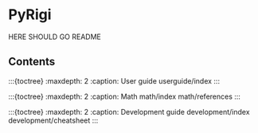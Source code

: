 # PyRigi

HERE SHOULD GO README

## Contents


:::{toctree}
:maxdepth: 2
:caption: User guide
userguide/index
:::

:::{toctree}
:maxdepth: 2
:caption: Math
math/index
math/references
:::

:::{toctree}
:maxdepth: 2
:caption: Development guide
development/index
development/cheatsheet
:::


